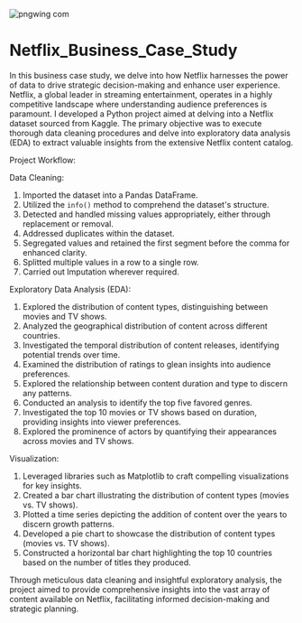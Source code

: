 ![pngwing com](https://github.com/jyotiprasadkurmi/Netflix_Business_Case_Study/assets/154520350/57ccbaca-ea6e-4d8b-b2f6-7a94e5080281)

# Netflix_Business_Case_Study
In this business case study, we delve into how Netflix harnesses the power of data to drive strategic decision-making and enhance user experience. Netflix, a global leader in streaming entertainment, operates in a highly competitive landscape where understanding audience preferences is paramount.
I developed a Python project aimed at delving into a Netflix dataset sourced from Kaggle. The primary objective was to execute thorough data cleaning procedures and delve into exploratory data analysis (EDA) to extract valuable insights from the extensive Netflix content catalog.

Project Workflow:

Data Cleaning:
1. Imported the dataset into a Pandas DataFrame.
2. Utilized the `info()` method to comprehend the dataset's structure.
3. Detected and handled missing values appropriately, either through replacement or removal.
4. Addressed duplicates within the dataset.
5. Segregated values and retained the first segment before the comma for enhanced clarity.
6. Splitted multiple values in a row to a single row.
7. Carried out Imputation wherever required.

Exploratory Data Analysis (EDA):
1. Explored the distribution of content types, distinguishing between movies and TV shows.
2. Analyzed the geographical distribution of content across different countries.
3. Investigated the temporal distribution of content releases, identifying potential trends over time.
4. Examined the distribution of ratings to glean insights into audience preferences.
5. Explored the relationship between content duration and type to discern any patterns.
6. Conducted an analysis to identify the top five favored genres.
7. Investigated the top 10 movies or TV shows based on duration, providing insights into viewer preferences.
8. Explored the prominence of actors by quantifying their appearances across movies and TV shows.

Visualization:
1. Leveraged libraries such as Matplotlib to craft compelling visualizations for key insights.
2. Created a bar chart illustrating the distribution of content types (movies vs. TV shows).
3. Plotted a time series depicting the addition of content over the years to discern growth patterns.
4. Developed a pie chart to showcase the distribution of content types (movies vs. TV shows).
5. Constructed a horizontal bar chart highlighting the top 10 countries based on the number of titles they produced.

Through meticulous data cleaning and insightful exploratory analysis, the project aimed to provide comprehensive insights into the vast array of content available on Netflix, facilitating informed decision-making and strategic planning.
